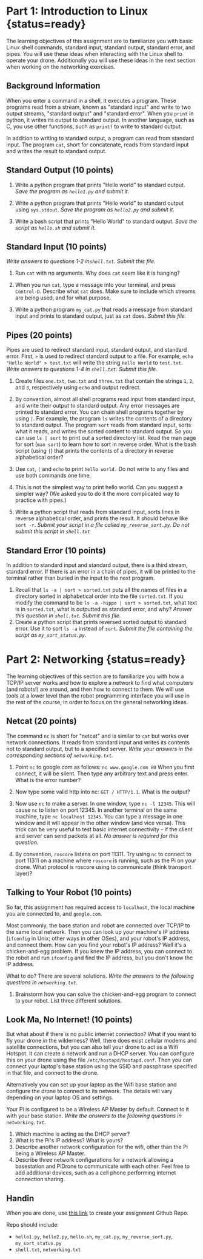 # Part 1: Introduction to Linux {status=ready}

The learning objectives of this assignment are to familiarize you with
basic Linux shell commands, standard input, standard output, standard
error, and pipes.  You will use these ideas when interacting with the
Linux shell to operate your drone.  Additionally you will use these
ideas in the next section when working on the networking exercises.  

## Background Information

When you enter a command in a shell, it executes a program. These programs read
from a stream, known as "standard input" and write to two output streams,
"standard output" and "standard error". When you `print` in python, it writes
its output to standard output. In another language, such as C, you use other
functions, such as `printf` to write to standard output.

In addition to writing to standard output, a program can read from standard
input. The program `cat`, short for concatenate, reads from standard input
and writes the result to standard output.

## Standard Output (10 points)

1. Write a python program that prints "Hello world" to standard output. *Save
   the program as `hello1.py` and submit it.*

2. Write a python program that prints "Hello world" to standard output using
   `sys.stdout`. *Save the program as `hello2.py` and submit it.*

3. Write a bash script that prints "Hello World" to standard output. *Save the
   script as `hello.sh` and submit it.*

## Standard Input (10 points)

*Write answers to questions 1-2 in`shell.txt`. Submit this file.*

1. Run `cat` with no arguments. Why does `cat` seem like it is hanging?

2. When you run `cat`, type a message into your terminal, and press
   `Control-D`. Describe what `cat` does. Make sure to include which streams
   are being used, and for what purpose.

3. Write a python program `my_cat.py` that reads a message from standard input
   and prints to standard output, just as `cat` does. *Submit this file.*

## Pipes (20 points)

Pipes are used to redirect standard input, standard output, and standard error.
First, `>` is used to redirect standard output to a file. For example, `echo "Hello World" > test.txt` will write the string `Hello World` to `test.txt`. *Write answers to questions 1-4 in `shell.txt`. Submit this file.*

1. Create files `one.txt`, `two.txt` and `three.txt` that contain the strings
   `1`, `2`, and `3`, respectively using `echo` and output redirect. 
   
2. By convention, almost all shell programs read input from standard input, and
   write their output to standard output. Any error messages are printed to
   standard error. You can chain shell programs together by using `|`. For
   example, the program `ls` writes the contents of a directory to standard
   output. The program `sort` reads from standard input, sorts what
   it reads, and writes the sorted content to standard output. So you can use
   `ls | sort` to print out a sorted directory list. Read the man page for sort
   (`man sort`) to learn how to sort in reverse order. What is the bash script (using `|`) that prints the contents of a directory in reverse alphabetical order? 

3. Use `cat`, `|` and `echo` to print `hello world.` Do not write to any files
   and use both commands one time.

4. This is not the simplest way to print hello world. Can you suggest
   a simpler way? (We asked you to do it the more complicated way to practice
   with pipes.) 
5. Write a python script that reads from standard input, sorts lines in reverse
      alphabetical order, and prints the result. It should behave like `sort -r`.
      *Submit your script in a file called `my_reverse_sort.py`. Do not submit this script in `shell.txt`*

## Standard Error (10 points)

In addition to standard input and standard output, there is a third stream,
standard error. If there is an error in a chain of pipes, it will be printed to
the terminal rather than buried in the input to the next program.

1. Recall that `ls -a | sort > sorted.txt` puts all the names of files in
   a directory sorted in alphabetical order into the file `sorted.txt`. If you
   modify the command to be `ls -a -hippo | sort > sorted.txt`, what text is in
   `sorted.txt`, what is outputted as standard error, and why? *Answer this question in `shell.txt`. Submit this file.*
2. Create a python script that prints reversed sorted output to standard error. Use it to sort `ls -a` instead
   of `sort`. *Submit the file containing the script as `my_sort_status.py`.*

# Part 2: Networking {status=ready}

The learning objectives of this section are to familiarize you with
how a TCP/IP server works and how to explore a network to find what
computers (and robots!) are around, and then how to connect to them.
We will use tools at a lower level than the robot programming
interface you will use in the rest of the course, in order to focus on
the general networking ideas. 

## Netcat (20 points)

The command `nc` is short for "netcat" and is similar to `cat` but works over
network connections. It reads from standard input and writes its contents not
to standard output, but to a specified server. *Write your answers in the
corresponding sections of `networking.txt`.*

1. Point `nc` to google.com as follows: `nc www.google.com 80` When you first
   connect, it will be silent. Then type any arbitrary text and press enter.
   What is the error number?

2. Now type some valid http into nc: `GET / HTTP/1.1`. What is the output?

3. Now use `nc` to make a server. In one window, type `nc -l 12345`. This
   will cause `nc` to listen on port 12345. In another terminal on the same
   machine, type `nc localhost 12345`. You can type a message in one window
   and it will appear in the other window (and vice versa). This trick can be
   very useful to test basic internet connectivity - if the client and server
   can send packets at all. *No answer is required for this question.*

4. By convention, `roscore` listens on port 11311. Try using `nc` to connect to
   port 11311 on a machine where `roscore` is running, such as the Pi on your
   drone. What protocol is roscore using to communicate (think transport layer)?


## Talking to Your Robot (10 points)

So far, this assignment has required access to `localhost`, the local machine
you are connected to, and `google.com`.

Most commonly, the base station and robot are connected over TCP/IP to the same
local network. Then you can look up your machine's IP address (`ifconfig` in
Unix; other ways in other OSes), and your robot's IP address, and connect them.
How can you find your robot's IP address? Well it's a chicken-and-egg problem.
If you knew the IP address, you can connect to the robot and run `ifconfig` and
find the IP address, but you don't know the IP address.

What to do? There are several solutions. *Write the answers to the following
questions in `networking.txt`.*

1. Brainstorm how you can solve the chicken-and-egg program to connect to
your robot. List three different solutions. 

## Look Ma, No Internet! (10 points)

But what about if there *is* no public internet connection? What if you want to
fly your drone in the wilderness? Well, there does exist cellular modems and
satellite connections, but you can also tell your drone to act as a Wifi
Hotspot. It can create a network and run a DHCP server. You can configure this
on your drone using the file `/etc/hostapd/hostapd.conf`. Then you can connect
your laptop's base station using the SSID and passphrase specified in that
file, and connect to the drone.

Alternatively you can set up your laptop as the Wifi base station and configure
the drone to connect to its network. The details will vary depending on your
laptop OS and settings. 

Your Pi is configured to be a Wireless AP Master by default. Connect to it with
your base station. *Write the answers to the following questions in `networking.txt`.*

1. Which machine is acting as the DHCP server?
2. What is the Pi's IP address? What is yours?
3. Describe another network configuration for the wifi, other than the Pi being a Wireless AP Master.  
4. Describe three network configurations for a network allowing a basestation and PiDrone to communicate with each other.   Feel free to add additional devices, such as a cell phone performing internet connection sharing. 

## Handin

When you are done, use [this link](https://classroom.github.com/a/i0KBPRjv) to create your assignment Github Repo.

Repo should include:

- `hello1.py`, `hello2.py`, `hello.sh`, `my_cat.py`, `my_reverse_sort.py`, `my_sort_status.py`
- `shell.txt`, `networking.txt` 

